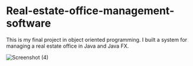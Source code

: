 # Real-estate-office-management-software
This is my final project in object oriented programming.
I built a system for managing a real estate office in Java and Java FX.

![Screenshot (4)](https://user-images.githubusercontent.com/89539078/190915107-aa785daf-40e1-4050-a4a3-8482777bad55.png)
